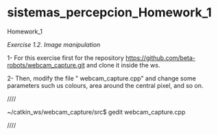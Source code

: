 # sistemas_percepcion_Homework_1
Homework_1

*Exercise 1.2. Image manipulation* 

1- For this exercise first for the repository https://github.com/beta-robots/webcam_capture.git and clone it inside the ws.

2- Then, modify the file " webcam_capture.cpp" and change some parameters such us colours, area around the central pixel, and so on.

////

~/catkin_ws/webcam_capture/src$ gedit webcam_capture.cpp 

////

